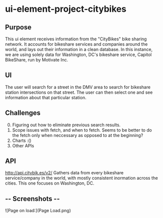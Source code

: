 # ui-element-project-citybikes

## Purpose
This ui element receives information from the "CityBikes" bike sharing network. 
It accounts for bikeshare services and companies around the world, and lays out their information
in a clean database. In this instance, we are using solely data for Washington, DC's bikeshare 
service, Capitol BikeShare, run by Motivate Inc. 

## UI
The user will search for a street in the DMV area to search for bikeshare station intersections on that street. 
The user can then select one and see information about that particular station. 

## Challenges
0. Figuring out how to eliminate previous search results. 
0. Scope issues with fetch, and when to fetch. Seems to be better to do the fetch only when neccessary as opposed to at the beginning?
0. Charts :()
0. Other APIs

## API
http://api.citybik.es/v2/
Gathers data from every bikeshare service/company in the world, with mostly consistent inormation across the cities. 
This one focuses on Washington, DC. 

## -- Screenshots -- 
![Page on load:](Page Load.png)